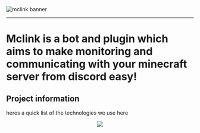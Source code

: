

<div>
<img alt="mclink banner" src="https://i.imgur.com/n9AQgpF.png" align="center" />
</div> 

---

# Mclink is a bot and plugin which aims to make monitoring and communicating with your minecraft server from discord easy!

## Project information

heres a quick list of the technologies we use here

<p align="center">
  <a href="https://skillicons.dev">
    <img src="https://skillicons.dev/icons?i=,go,js,ts,vue,nuxtjs,mongodb,java" />
  </a>
</p>



       
